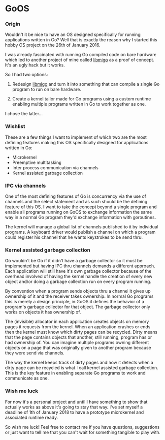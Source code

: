 # GoOS
### Origin
Wouldn't it be nice to have an OS designed specifically for running applications written in Go? Well that is exactly the reason why I started this hobby OS project on the 26th of January 2016.

I was already fascinated with running Go compiled code on bare hardware which led to another project of mine called [libmigo] as a proof of concept. It's an ugly hack but it works.

So I had two options:

1) Redesign [libmigo] and turn it into something that can compile a single Go program to run on bare hardware.

2) Create a kernel tailor made for Go programs using a custom runtime enabling multiple programs written in Go to work together as one.

I chose the latter...

### Wishlist
These are a few things I want to implement of which two are the most defining features making this OS specifically designed for applications written in Go:
- Microkernel
- Preemptive multitasking
- Inter process communication via channels
- Kernel assisted garbage collection

### IPC via channels
One of the most defining features of Go is concurrency via the use of channels and the select statement and as such should be the defining feature of this OS. I want to take the concept beyond a single program and enable all programs running on GoOS to  exchange information the same way in a normal Go program they'd exchange information with goroutines.

The kernel will manage a global list of channels published to it by individual programs. A keyboard driver would publish a channel on which a program could register his channel that he wants keystrokes to be send thru.

### Kernel assisted garbage collection
Go wouldn't be Go if it didn't have a garbage collector so it must be implemented but having IPC thru channels demands a different approach. Each application will still have it's own garbage collector because of the overhead involved of having the kernel handle the creation of every new object and/or doing a garbage collection run on every program running.

By convention when a program sends objects thru a channel it gives up ownership of it and the receiver takes ownership. In normal Go programs this is merely a design principle, in GoOS it defines the behavior of a program's garbage collector for that object. The garbage collector only works on objects it has ownership of.

The (invisible) allocator in each application creates objects on memory pages it requests from the kernel. When an application crashes or ends then the kernel must know which dirty pages can be recycled. Dirty means that the page contains objects that another, still running, program has or had ownership of. You can imagine multiple programs owning different objects on a page that was originally given to another program because they were send via channels.

The way the kernel keeps track of dirty pages and how it detects when a dirty page can be recycled is what I call kernel assisted garbage collection. This is the key feature in enabling separate Go programs to work and communicate as one.

### Wish me luck
For now it's a personal project and until I have something to show that actually works as above it's going to stay that way. I've set myself a deadline of 1th of January 2018 to have a prototype microkernel and associated runtime ready.

So wish me luck! Feel free to contact me if you have questions, suggestions or just want to tell me that you can't wait for something tangible to play with.

[libmigo]: https://github.com/nutterts/libmigo
